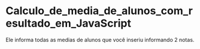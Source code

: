 # Calculo_de_media_de_alunos_com_resultado_em_JavaScript
 Ele informa todas as medias de alunos que você inseriu informando 2 notas.
